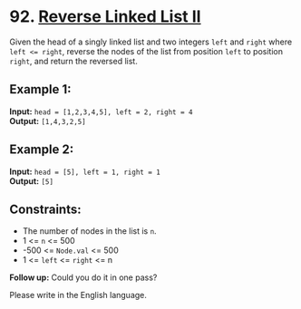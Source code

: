# 92. [Reverse Linked List II](https://leetcode.com/problems/reverse-linked-list-ii/description/)

Given the head of a singly linked list and two integers `left` and `right` where `left <= right`, reverse the nodes of the list from position `left` to position `right`, and return the reversed list.

## Example 1:
**Input:** `head = [1,2,3,4,5], left = 2, right = 4`  
**Output:** `[1,4,3,2,5]`

## Example 2:
**Input:** `head = [5], left = 1, right = 1`  
**Output:** `[5]`

## Constraints:
- The number of nodes in the list is `n`.
- 1 <= `n` <= 500
- -500 <= `Node.val` <= 500
- 1 <= `left` <= `right` <= n

**Follow up:** Could you do it in one pass?

Please write in the English language.
